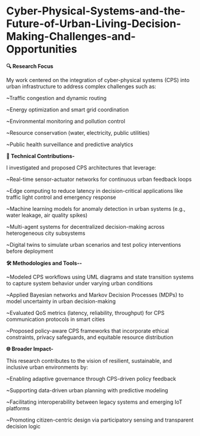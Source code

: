 # Cyber-Physical-Systems-and-the-Future-of-Urban-Living-Decision-Making-Challenges-and-Opportunities

**🔍 Research Focus**

My work centered on the integration of cyber-physical systems (CPS) into urban infrastructure to address complex challenges such as:

~Traffic congestion and dynamic routing

~Energy optimization and smart grid coordination

~Environmental monitoring and pollution control

~Resource conservation (water, electricity, public utilities)

~Public health surveillance and predictive analytics

**🧠 Technical Contributions-**

I investigated and proposed CPS architectures that leverage:

~Real-time sensor-actuator networks for continuous urban feedback loops

~Edge computing to reduce latency in decision-critical applications like traffic light control and emergency response

~Machine learning models for anomaly detection in urban systems (e.g., water leakage, air quality spikes)

~Multi-agent systems for decentralized decision-making across heterogeneous city subsystems

~Digital twins to simulate urban scenarios and test policy interventions before deployment

**🛠 Methodologies and Tools--**

~Modeled CPS workflows using UML diagrams and state transition systems to capture system behavior under varying urban conditions

~Applied Bayesian networks and Markov Decision Processes (MDPs) to model uncertainty in urban decision-making

~Evaluated QoS metrics (latency, reliability, throughput) for CPS communication protocols in smart cities

~Proposed policy-aware CPS frameworks that incorporate ethical constraints, privacy safeguards, and equitable resource distribution

**🌐 Broader Impact-**

This research contributes to the vision of resilient, sustainable, and inclusive urban environments by:

~Enabling adaptive governance through CPS-driven policy feedback

~Supporting data-driven urban planning with predictive modeling

~Facilitating interoperability between legacy systems and emerging IoT platforms

~Promoting citizen-centric design via participatory sensing and transparent decision logic
